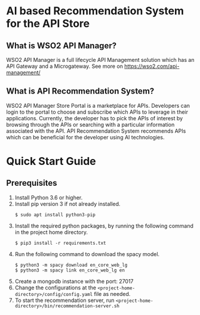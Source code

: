 # AI based Recommendation System for the API Store

## What is WSO2 API Manager?

WSO2 API Manager is a full lifecycle API Management solution which has an API Gateway and a Microgateway. See more on https://wso2.com/api-management/


## What is API Recommendation System?

WSO2 API Manager Store Portal is a marketplace for APIs. Developers can login to the portal to choose and subscribe which APIs to leverage in their applications. Currently, the developer has to pick the APIs of interest by browsing through the APIs or searching with a particular information associated with the API. API Recommendation System recommends APIs which can be beneficial for the developer using AI technologies. 


# Quick Start Guide

## Prerequisites

1. Install Python 3.6 or higher.
2. Install pip version 3 if not already installed.
    ```
    $ sudo apt install python3-pip
    ```
3. Install the required python packages, by running the following command in the project home directory.
    ```
    $ pip3 install -r requirements.txt
    ```
4. Run the following command to download the spacy model.
    ```
    $ python3 -m spacy download en_core_web_lg
    $ python3 -m spacy link en_core_web_lg en
    ```
5. Create a mongodb instance with the port: 27017
9. Change the configurations at the `<project-home-directory>/config/config.yaml` file as needed.
10. To start the recommendation server, run `<project-home-directory>/bin/recommendation-server.sh`
    

   
